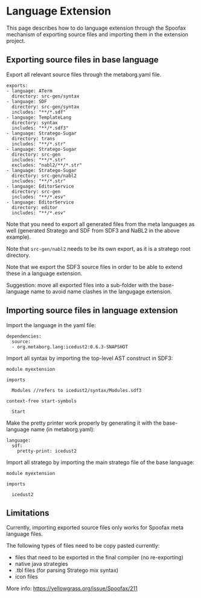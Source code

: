 # Language Extension

This page describes how to do language extension through the Spoofax mechanism of exporting source files and importing them in the extension project.

## Exporting source files in base language

Export all relevant source files through the metaborg.yaml file.

```
exports:
- language: ATerm
  directory: src-gen/syntax
- language: SDF
  directory: src-gen/syntax
  includes: "**/*.sdf"
- language: TemplateLang
  directory: syntax
  includes: "**/*.sdf3"
- language: Stratego-Sugar
  directory: trans
  includes: "**/*.str"
- language: Stratego-Sugar
  directory: src-gen
  includes: "**/*.str"
  excludes: "nabl2/**/*.str"
- language: Stratego-Sugar
  directory: src-gen/nabl2
  includes: "**/*.str"
- language: EditorService
  directory: src-gen
  includes: "**/*.esv"
- language: EditorService
  directory: editor
  includes: "**/*.esv"
```

Note that you need to export all generated files from the meta languages as well (generated Stratego and SDF from SDF3 and NaBL2 in the above example).

Note that `src-gen/nabl2` needs to be its own export, as it is a stratego root directory.

Note that we export the SDF3 source files in order to be able to extend these in a language extension.

Suggestion: move all exported files into a sub-folder with the base-language name to avoid name clashes in the langugage extension.

## Importing source files in language extension

Import the language in the yaml file:

```
dependencies:
  source:
  - org.metaborg.lang:icedust2:0.6.3-SNAPSHOT
```

Import all syntax by importing the top-level AST construct in SDF3:

```
module myextension

imports
  
  Modules //refers to icedust2/syntax/Modules.sdf3

context-free start-symbols
  
  Start
```

Make the pretty printer work properly by generating it with the base-language name (in metaborg.yaml):

```
language:
  sdf:
    pretty-print: icedust2
```

Import all stratego by importing the main stratego file of the base language:

```
module myextension

imports
  
  icedust2
```

## Limitations

Currently, importing exported source files only works for Spoofax meta language files.

The following types of files need to be copy pasted currently:

- files that need to be exported in the final compiler (no re-exporting)
- native java strategies
- .tbl files (for parsing Stratego mix syntax)
- icon files

More info: https://yellowgrass.org/issue/Spoofax/211